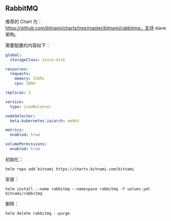 ## RabbitMQ

推荐的 Chart 为：https://github.com/bitnami/charts/tree/master/bitnami/rabbitmq，支持 slave 架构。

需要配置的内容如下：

```yaml
global:
  storageClass: azure-disk

resources:
  requests:
    memory: 256Mi
    cpu: 100m

replicas: 3

service:
  type: LoadBalancer

nodeSelector:
  beta.kubernetes.io/arch: amd64

metrics:
  enabled: true

volumePermissions:
  enabled: true
```

初始化：

```shell
helm repo add bitnami https://charts.bitnami.com/bitnami
```

安装：

```shell
helm install --name rabbitmq --namespace rabbitmq -f values.yml bitnami/rabbitmq
```

 删除：

```shell
helm delete rabbitmq --purge
```



